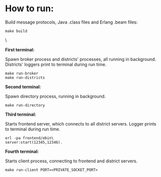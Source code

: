 # How to run:

Build message protocols, Java .class files and Erlang .beam files:

```
make build
```
\


**First terminal:**

Spawn broker process and districts' processes, all running in background.
Districts' loggers print to terminal during run time.

```
make run-broker
make run-districts
```


**Second terminal:**

Spawn directory process, running in background.

```make run-directory```


**Third terminal:**

Starts frontend server, which connects to all district servers.
Logger prints to terminal during run time.

```
erl -pa frontend/ebin\
server:start(12345,12346).
```


**Fourth terminal:**

Starts client process, connecting to frontend and district servers.

```
make run-client PORT=<PRIVATE_SOCKET_PORT>
```

